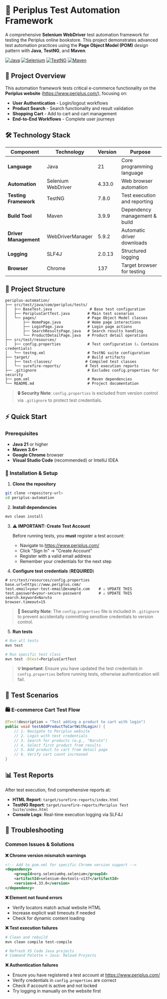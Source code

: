 # 🛒 Periplus Test Automation Framework

A comprehensive **Selenium WebDriver** test automation framework for testing the Periplus online bookstore. This project demonstrates advanced test automation practices using the **Page Object Model (POM)** design pattern with **Java**, **TestNG**, and **Maven**.

[![Java](https://img.shields.io/badge/Java-21-orange.svg)](https://www.oracle.com/java/)
[![Selenium](https://img.shields.io/badge/Selenium-4.33.0-green.svg)](https://selenium.dev/)
[![TestNG](https://img.shields.io/badge/TestNG-7.8.0-blue.svg)](https://testng.org/)
[![Maven](https://img.shields.io/badge/Maven-Build_Tool-red.svg)](https://maven.apache.org/)

## 🎯 Project Overview

This automation framework tests critical e-commerce functionality on the **Periplus website** (https://www.periplus.com/), focusing on:

- **User Authentication** - Login/logout workflows
- **Product Search** - Search functionality and result validation
- **Shopping Cart** - Add to cart and cart management
- **End-to-End Workflows** - Complete user journeys

## 🛠️ Technology Stack

| Component             | Technology         | Version | Purpose                       |
| --------------------- | ------------------ | ------- | ----------------------------- |
| **Language**          | Java               | 21      | Core programming language     |
| **Automation**        | Selenium WebDriver | 4.33.0  | Web browser automation        |
| **Testing Framework** | TestNG             | 7.8.0   | Test execution and reporting  |
| **Build Tool**        | Maven              | 3.9.9   | Dependency management & build |
| **Driver Management** | WebDriverManager   | 5.9.2   | Automatic driver downloads    |
| **Logging**           | SLF4J              | 2.0.13  | Structured logging            |
| **Browser**           | Chrome             | 137     | Target browser for testing    |

## 📁 Project Structure

```
periplus-automation/
├── src/test/java/com/periplus/tests/
│   ├── BaseTest.java                 # Base test configuration
│   ├── PeriplusCartTest.java        # Main test scenarios
│   └── pages/                       # Page Object Model classes
│       ├── HomePage.java            # Home page interactions
│       ├── LoginPage.java           # Login page actions
│       ├── SearchResultsPage.java   # Search results handling
│       └── ProductDetailPage.java   # Product detail operations
├── src/test/resources/
│   ├── config.properties            # Test configuration (⚠️ Contains credentials)
│   └── testng.xml                   # TestNG suite configuration
├── target/                          # Build artifacts
│   ├── test-classes/               # Compiled test classes
│   └── surefire-reports/           # Test execution reports
├── .gitignore                       # Excludes config.properties for security
├── pom.xml                          # Maven dependencies
└── README.md                        # Project documentation
```

> **🔒 Security Note**: `config.properties` is excluded from version control via `.gitignore` to protect test credentials.

## ⚡ Quick Start

### Prerequisites

- **Java 21** or higher
- **Maven 3.6+**
- **Google Chrome** browser
- **Visual Studio Code** (recommended) or IntelliJ IDEA

### 🔧 Installation & Setup

1. **Clone the repository**

```bash
git clone <repository-url>
cd periplus-automation
```

2. **Install dependencies**

```bash
mvn clean install
```

3. **⚠️ IMPORTANT: Create Test Account**
   
   Before running tests, you **must** register a test account:
   
   - Navigate to https://www.periplus.com/
   - Click "Sign In" → "Create Account"
   - Register with a valid email address
   - Remember your credentials for the next step

4. **Configure test credentials** (**REQUIRED**)

```properties
# src/test/resources/config.properties
base.url=https://www.periplus.com/
test.email=your-test-email@example.com    # ⚠️ UPDATE THIS
test.password=your-secure-password        # ⚠️ UPDATE THIS  
search.keyword=Naruto
browser.timeout=15
```

> **🔐 Security Note**: The `config.properties` file is included in `.gitignore` to prevent accidentally committing sensitive credentials to version control.

5. **Run tests**

```bash
# Run all tests
mvn test

# Run specific test class
mvn test -Dtest=PeriplusCartTest
```

> **💡 Important**: Ensure you have updated the test credentials in `config.properties` before running tests, otherwise authentication will fail.

## 🧪 Test Scenarios

### 🛍️ **E-commerce Cart Test Flow**

```java
@Test(description = "Test adding a product to cart with login")
public void testAddProductToCartWithLogin() {
    // 1. Navigate to Periplus website
    // 2. Login with test credentials
    // 3. Search for products (e.g., "Naruto")
    // 4. Select first product from results
    // 5. Add product to cart from detail page
    // 6. Verify cart count increased
}
```

## 📊 Test Reports

After test execution, find comprehensive reports at:

- **HTML Report**: `target/surefire-reports/index.html`
- **TestNG Report**: `target/surefire-reports/Periplus Test Suite/index.html`
- **Console Logs**: Real-time execution logging via SLF4J

## 🔧 Troubleshooting

### Common Issues & Solutions

**❌ Chrome version mismatch warnings**

```xml
<!-- Add to pom.xml for specific Chrome version support -->
<dependency>
    <groupId>org.seleniumhq.selenium</groupId>
    <artifactId>selenium-devtools-v137</artifactId>
    <version>4.33.0</version>
</dependency>
```

**❌ Element not found errors**

- Verify locators match actual website HTML
- Increase explicit wait timeouts if needed
- Check for dynamic content loading

**❌ Test execution failures**

```bash
# Clean and rebuild
mvn clean compile test-compile

# Refresh VS Code Java projects
# Command Palette > Java: Reload Projects
```

**❌ Authentication failures**

- Ensure you have registered a test account at https://www.periplus.com/
- Verify credentials in `config.properties` are correct
- Check if account is active and not locked
- Try logging in manually on the website first
